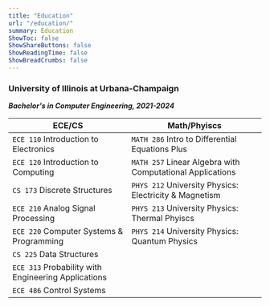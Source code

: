 ```yaml
---
title: "Education"
url: "/education/"
summary: Education
ShowToc: false
ShowShareButtons: false
ShowReadingTime: false
ShowBreadCrumbs: false
---
```


### University of Illinois at Urbana-Champaign
***Bachelor's in Computer Engineering, 2021-2024***

| ECE/CS          | Math/Phyiscs
| ------------ | ------------- |
| `ECE 110` Introduction to Electronics | `MATH 286` Intro to Differential Equations Plus   |
| `ECE 120` Introduction to Computing       | `MATH 257` Linear Algebra with Computational Applications    |
| `CS 173` Discrete Structures       | `PHYS 212` University Physics: Electricity & Magnetism|
| `ECE 210` Analog Signal Processing | `PHYS 213` University Physics: Thermal Phyiscs |
| `ECE 220` Computer Systems & Programming | `PHYS 214` University Physics: Quantum Physics |
| `CS 225` Data Structures |
| `ECE 313` Probability with Engineering Applications |
| `ECE 486` Control Systems |
